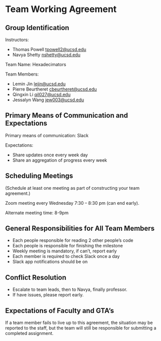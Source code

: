 # Team Working Agreement

## Group Identification

Instructors:

 - Thomas Powell tpowell2@ucsd.edu
 - Navya Shetty nshetty@ucsd.edu

Team Name: Hexadecimators

Team Members:

 - Lemin Jin lejin@ucsd.edu
 - Pierre Beurtheret cbeurtheret@ucsd.edu
 - Qingxin Li qil027@ucsd.edu
 - Jessalyn Wang jew003@ucsd.edu

## Primary Means of Communication and Expectations

Primary means of communication: Slack

Expectations:

 - Share updates once every week day
 - Share an aggregation of progress every week

## Scheduling Meetings

(Schedule at least one meeting as part of constructing your team agreement.)

Zoom meeting every Wednesday 7:30 – 8:30 pm (can end early).

Alternate meeting time: 8-9pm

## General Responsibilities for All Team Members

 - Each people responsible for reading 2 other people’s code
 - Each people is responsible for finishing the milestone
 - Weekly meeting is mandatory, if can’t, report early
 - Each member is required to check Slack once a day
 - Slack app notifications should be on

## Conflict Resolution

 - Escalate to team leads, then to Navya, finally professor. 
 - If have issues, please report early.

## Expectations of Faculty and GTA’s

If a team member fails to live up to this agreement, the situation may be reported to the staff, but the team will still be responsible for submitting a completed assignment.
